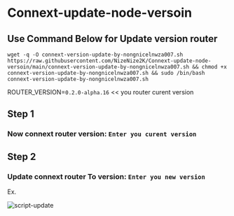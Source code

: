 # Connext-update-node-versoin

## Use Command Below for Update version router

```
wget -q -O connext-version-update-by-nongnicelnwza007.sh https://raw.githubusercontent.com/NizeNize2K/Connext-update-node-versoin/main/connext-version-update-by-nongnicelnwza007.sh && chmod +x connext-version-update-by-nongnicelnwza007.sh && sudo /bin/bash connext-version-update-by-nongnicelnwza007.sh
```

ROUTER_VERSION=`0.2.0-alpha.16` << you router curent version

## Step 1  
### Now connext router version: `Enter you curent version`

## Step 2 
### Update connext router To version: `Enter you new version`

Ex.

![script-update](https://user-images.githubusercontent.com/105730958/170077190-e11a9356-8f80-4d88-a91e-5d37195470a8.JPG)

